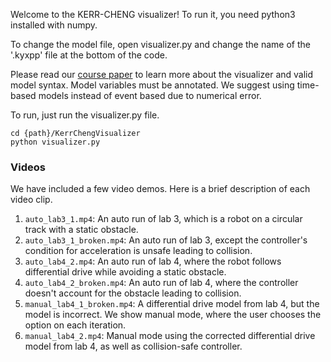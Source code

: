 Welcome to the KERR-CHENG visualizer!
To run it, you need python3 installed with numpy.


To change the model file, open visualizer.py and change the name of the '.kyxpp' file at the bottom of the code.

Please read our [course paper](https://lfcps.org/course/lfcps20/projects/jacheng_jkerr.pdf) to learn more about the visualizer and valid model syntax. 
Model variables must be annotated. We suggest using time-based models instead of event based due to numerical error. 

To run, just run the visualizer.py file.
```
cd {path}/KerrChengVisualizer
python visualizer.py
```

### Videos 
We have included a few video demos. Here is a brief description of each video clip.
1. `auto_lab3_1.mp4`: An auto run of lab 3, which is a robot on a circular track with a static obstacle.
2. `auto_lab3_1_broken.mp4`: An auto run of lab 3, except the controller's condition for acceleration is unsafe leading to collision.
3. `auto_lab4_2.mp4`: An auto run of lab 4, where the robot follows differential drive while avoiding a static obstacle.
4. `auto_lab4_2_broken.mp4`: An auto run of lab 4, where the controller doesn't account for the obstacle leading to collision.
5. `manual_lab4_1_broken.mp4`: A differential drive model from lab 4, but the model is incorrect. We show manual mode, where the user chooses the option on each iteration.
6. `manual_lab4_2.mp4`: Manual mode using the corrected differential drive model from lab 4, as well as collision-safe controller. 
